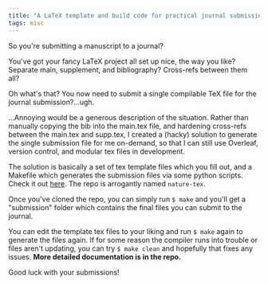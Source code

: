 ```yaml
---
title: "A LaTeX template and build code for practical journal submissions"
tags: misc
---
```


So you're submitting a manuscript to a journal?

You've got your fancy LaTeX project all set up nice, the way you like? Separate main, supplement, and bibliography? Cross-refs between them all?

Oh what's that? You now need to submit a single compilable TeX file for the journal submission?...ugh.

...Annoying would be a generous description of the situation. Rather than manually copying the bib into the main.tex file, and hardening cross-refs between the main.tex and supp.tex, I created a (hacky) solution to generate the single submission file for me on-demand, so that I can still use Overleaf, version control, and modular tex files in development.

The solution is basically a set of tex template files which you fill out, and a Makefile which generates the submission files via some python scripts. Check it out [here](https://github.com/AmirAlavi/nature-tex). The repo is arrogantly named `nature-tex`.

Once you've cloned the repo, you can simply run `$ make` and you'll get a "submission" folder which contains the final files you can submit to the journal.

You can edit the template tex files to your liking and run `$ make` again to generate the files again. If for some reason the compiler runs into trouble or files aren't updating, you can try `$ make clean` and hopefully that fixes any issues. **More detailed documentation is in the repo.**

Good luck with your submissions!